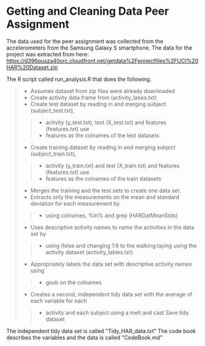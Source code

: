 # Getting and Cleaning Data Peer Assignment

The data used for the peer assignment was collected from the accelerometers 
from the Samsung Galaxy S smartphone. 
The data for the project was extracted from here: 
https://d396qusza40orc.cloudfront.net/getdata%2Fprojectfiles%2FUCI%20HAR%20Dataset.zip 

The R script called run_analysis.R that does the following.
>+ Assumes dataset from zip files were already downloaded
>+ Create activity data.frame from (activity_labes.txt) 
>+ Create test dataset by reading in and merging subject (subject_test.txt), 
>>+ activity (y_test.txt), test (X_test.txt) and features (features.txt) use 
>>+ features as the colnames of the test datasets 
>+ Create training dataset by reading in and merging subject (subject_train.txt),
>>+ activity (y_train.txt) and test (X_train.txt) and features (features.txt) use 
>>+ features as the colnames of the train datasets
>+ Merges the training and the test sets to create one data set.
>+ Extracts only the measurements on the mean and standard deviation for each measurement by
>>+ using colnames, %in% and grep (HARDatMeanStds)
>+ Uses descriptive activity names to name the activities in the data set by
>>+ using ifelse and changing 1:6 to the walking:laying using the activity dataset (activity_lables.txt) 
>+ Appropriately labels the data set with descriptive activity names using
>>+ gsub on the colnames
>+ Creates a second, independent tidy data set with the average of each variable for each 
>>+ activity and each subject using a melt and cast 
> Save tidy dataset

The independent tidy data set is called "Tidy_HAR_data.txt"
The code book describes the variables and the data is called "CodeBook.md"


